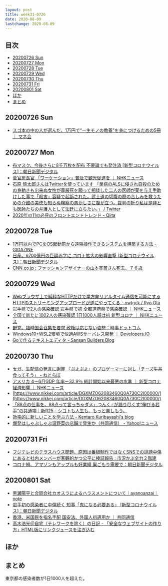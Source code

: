 ```yaml
---
layout: post
title: week31-0726
date: 2020-08-09
lastchange: 2020-08-09 
---
```


## 目次 <!-- omit in toc -->
- [20200726 Sun](#20200726-sun)
- [20200727 Mon](#20200727-mon)
- [20200728 Tue](#20200728-tue)
- [20200729 Wed](#20200729-wed)
- [20200730 Thu](#20200730-thu)
- [20200731 Fri](#20200731-fri)
- [20200801 Sat](#20200801-sat)
- [ほか](#ほか)
- [まとめ](#まとめ)

## 20200726 Sun
- [スゴ本の中の人が選んだ、1万円で“一生モノの教養”を身につけるための5冊  ｜ マネ会](https://hikakujoho.com/hobby/55970000003235?utm_source=dlvr.it&utm_medium=twitter)

## 20200727 Mon
- [布マスク、今後さらに8千万枚を配布 不要論でも発注済 \[新型コロナウイルス\]：朝日新聞デジタル](https://www.asahi.com/articles/ASN7W5SR4N7NUUPI007.html)
- [菅官房長官 「ワーケーション」普及で観光促進を  ｜ NHKニュース](https://www3.nhk.or.jp/news/html/20200727/k10012534331000.html)
- [石原 慎太郎さんはTwitterを使っています 「業病のALSに侵され自殺のための身動きも出来ぬ女性が尊厳死を願って相談した二人の医師が薬を与え手助けした事で「殺害」容疑で起訴された。武士道の切腹の際の苦しみを救うための介錯の美徳も知らぬ検察の愚かしさに腹が立つ。裁判の折り私は是非とも医師たちの弁護人として法廷に立ちたい。」 / Twitter](https://twitter.com/i_shintaro/status/1287602343660228609)
- [2020年の11の必見のフロントエンドトレンド - Qiita](https://qiita.com/baby-degu/items/5a9f8e44a5aa205faf48)

## 20200728 Tue
- [1万円以内でPCをOS起動前から遠隔操作できるシステムを構築する方法 - GIGAZINE](https://gigazine.net/news/20200728-tinypilot-kvm-over-ip/)
- [日産、6700億円の巨額赤字に コロナ拡大の影響直撃 [新型コロナウイルス]：朝日新聞デジタル](https://www.asahi.com/articles/ASN7X5RH0N7XULFA00M.html)
- [CNN.co.jp : ファッションデザイナーの山本寛斎さん死去、７６歳](https://www.cnn.co.jp/style/fashion/35157312.html)

## 20200729 Wed
- [Webブラウザ上で純粋なHTTPだけで単方向リアルタイム通信を可能にするHTTPのストリーミングアップロードが遂にやってくる - nwtgck / Ryo Ota](https://scrapbox.io/nwtgck/Web%E3%83%96%E3%83%A9%E3%82%A6%E3%82%B6%E4%B8%8A%E3%81%A7%E7%B4%94%E7%B2%8B%E3%81%AAHTTP%E3%81%A0%E3%81%91%E3%81%A7%E5%8D%98%E6%96%B9%E5%90%91%E3%83%AA%E3%82%A2%E3%83%AB%E3%82%BF%E3%82%A4%E3%83%A0%E9%80%9A%E4%BF%A1%E3%82%92%E5%8F%AF%E8%83%BD%E3%81%AB%E3%81%99%E3%82%8BHTTP%E3%81%AE%E3%82%B9%E3%83%88%E3%83%AA%E3%83%BC%E3%83%9F%E3%83%B3%E3%82%B0%E3%82%A2%E3%83%83%E3%83%97%E3%83%AD%E3%83%BC%E3%83%89%E3%81%8C%E9%81%82%E3%81%AB%E3%82%84%E3%81%A3%E3%81%A6%E3%81%8F%E3%82%8B)
- [岩手県で2人の感染確認 岩手県で初 全都道府県で感染確認  ｜ NHKニュース](https://www3.nhk.or.jp/news/html/20200729/k10012539681000.html)
- [全国で新たに1002人の感染確認 1日1000人超は初 新型コロナ  ｜ NHKニュース](https://www3.nhk.or.jp/news/html/20200729/k10012539401000.html)
- [野党、臨時国会召集を要求 政権は応じない姿勢：時事ドットコム](https://www.jiji.com/jc/article?k=2020072900390&g=pol)
- [Windows10+WSL2環境で快適AWSサーバレス開発  ｜ Developers.IO](https://dev.classmethod.jp/articles/awssamcli_on_wsl2/)
- [Goで作るテキストエディタ - Sansan Builders Blog](https://buildersbox.corp-sansan.com/entry/2020/07/29/113000)

## 20200730 Thu
- [セガ、生配信の発言に謝罪 『ぷよぷよ』のプロゲーマーに対し「チーズ牛丼食ってそう」 - ねとらぼ](https://nlab.itmedia.co.jp/nl/articles/2007/30/news086.html)
- [アメリカ 4－6月GDP 年率ー32.9％ 統計開始以来最悪の水準  ｜ 新型コロナ 経済影響  ｜ NHKニュース](https://www3.nhk.or.jp/news/html/20200730/k10012542211000.html)
- [https://www.nikkei.com/article/DGXMZO62083460Q0A730C2I00000/](https://www.nikkei.com/article/DGXMZO62083460Q0A730C2I00000/)
- [「88点の仕事を、88点って言っちゃダメ」つんく♂が語り尽くす“伸びる若手”の共通項｜新R25 - シゴトも人生も、もっと楽しもう。](https://r25.jp/article/835025057986719684)
- [効率的に新しいことを学ぶ方法 - Kentaro Kuribayashi's blog](https://blog.kentarok.org/entry/2020/07/31/003804)
- [爆発はしゃぶしゃぶ温野菜の店舗で発生か（共同通信） - Yahoo!ニュース](https://news.yahoo.co.jp/articles/12016ca388979d4b86c446f8a936f47ccefbb3f5)

## 20200731 Fri
- [フジテレビのテラスハウス問題、原因は番組制作ではなくSNSでの誹謗中傷にあると社内メンバーが客観的かつ公平に検証報告 : 市況かぶ全力２階建](http://kabumatome.doorblog.jp/archives/65966850.html)
- [コロナ禍、アマゾンもアップルも好業績 巣ごもり需要で：朝日新聞デジタル](https://www.asahi.com/articles/ASN703C5GN70UHBI00D.html)

## 20200801 Sat
- [黒瀬陽平と合同会社カオスラによるハラスメントについて｜ayanoanzai｜note](https://note.com/ayanoanzai/n/nefd11252a137)
- [岩手初の感染者に中傷続く 知事「鬼になる必要ある」 \[新型コロナウイルス\]：朝日新聞デジタル](https://www.asahi.com/articles/ASN813J27N70ULUC00B.html)
- [香港、米国民を指名手配 国安法、外国人初適用か ｜ 共同通信](https://this.kiji.is/662258802850841697)
- [高木浩光＠自宅（テレワークを除く）の日記 - 「安全なウェブサイトの作り方」HTML版にリンクジュースを注ぎ込む](http://takagi-hiromitsu.jp/diary/20200801.html)

## ほか

## まとめ
東京都の感染者数が1日1000人を超えた。